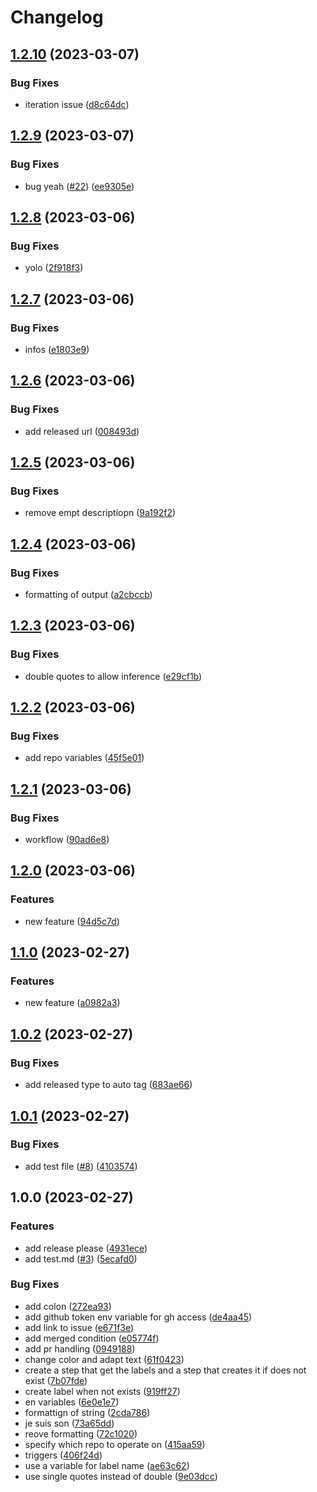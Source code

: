 # Changelog

## [1.2.10](https://github.com/spaenleh/auto-tag-test/compare/v1.2.9...v1.2.10) (2023-03-07)


### Bug Fixes

* iteration issue ([d8c64dc](https://github.com/spaenleh/auto-tag-test/commit/d8c64dcb8a333c572d86662ef793c49aa7550eb5))

## [1.2.9](https://github.com/spaenleh/auto-tag-test/compare/v1.2.8...v1.2.9) (2023-03-07)


### Bug Fixes

* bug yeah ([#22](https://github.com/spaenleh/auto-tag-test/issues/22)) ([ee9305e](https://github.com/spaenleh/auto-tag-test/commit/ee9305e9354789b88d95474889ca47bef689edbd))

## [1.2.8](https://github.com/spaenleh/auto-tag-test/compare/v1.2.7...v1.2.8) (2023-03-06)


### Bug Fixes

* yolo ([2f918f3](https://github.com/spaenleh/auto-tag-test/commit/2f918f39ec382d0354c2be3f1aa83008b3dda78f))

## [1.2.7](https://github.com/spaenleh/auto-tag-test/compare/v1.2.6...v1.2.7) (2023-03-06)


### Bug Fixes

* infos ([e1803e9](https://github.com/spaenleh/auto-tag-test/commit/e1803e969659080f9e64ec43eeca4827e040503a))

## [1.2.6](https://github.com/spaenleh/auto-tag-test/compare/v1.2.5...v1.2.6) (2023-03-06)


### Bug Fixes

* add released url ([008493d](https://github.com/spaenleh/auto-tag-test/commit/008493d7bbd6c987379c09bfff54b114c11e6c34))

## [1.2.5](https://github.com/spaenleh/auto-tag-test/compare/v1.2.4...v1.2.5) (2023-03-06)


### Bug Fixes

* remove empt descriptiopn ([9a192f2](https://github.com/spaenleh/auto-tag-test/commit/9a192f24b2c36e3526be38182f6300fb84c49af8))

## [1.2.4](https://github.com/spaenleh/auto-tag-test/compare/v1.2.3...v1.2.4) (2023-03-06)


### Bug Fixes

* formatting of output ([a2cbccb](https://github.com/spaenleh/auto-tag-test/commit/a2cbccb601e461e141f2eebbc0300f850f1310c7))

## [1.2.3](https://github.com/spaenleh/auto-tag-test/compare/v1.2.2...v1.2.3) (2023-03-06)


### Bug Fixes

* double quotes to allow inference ([e29cf1b](https://github.com/spaenleh/auto-tag-test/commit/e29cf1bd60f0667bd555951e82fa6285ace0b45a))

## [1.2.2](https://github.com/spaenleh/auto-tag-test/compare/v1.2.1...v1.2.2) (2023-03-06)


### Bug Fixes

* add repo variables ([45f5e01](https://github.com/spaenleh/auto-tag-test/commit/45f5e01b20a9dc9f2f9cf6af065413ee0081a878))

## [1.2.1](https://github.com/spaenleh/auto-tag-test/compare/v1.2.0...v1.2.1) (2023-03-06)


### Bug Fixes

* workflow ([90ad6e8](https://github.com/spaenleh/auto-tag-test/commit/90ad6e8cf55c8d08c6f80b1fb72fe89148c839f4))

## [1.2.0](https://github.com/spaenleh/auto-tag-test/compare/v1.1.0...v1.2.0) (2023-03-06)


### Features

* new feature ([94d5c7d](https://github.com/spaenleh/auto-tag-test/commit/94d5c7d82f9d54565fa9c1d80135253e538ca3a9))

## [1.1.0](https://github.com/spaenleh/auto-tag-test/compare/v1.0.2...v1.1.0) (2023-02-27)


### Features

* new feature ([a0982a3](https://github.com/spaenleh/auto-tag-test/commit/a0982a3de93cdf7df4a21d3c0d6f4b0746f4eb58))

## [1.0.2](https://github.com/spaenleh/auto-tag-test/compare/v1.0.1...v1.0.2) (2023-02-27)


### Bug Fixes

* add released type to auto tag ([683ae66](https://github.com/spaenleh/auto-tag-test/commit/683ae660c162aa3adb2dcd68a283e55ac424fe40))

## [1.0.1](https://github.com/spaenleh/auto-tag-test/compare/v1.0.0...v1.0.1) (2023-02-27)


### Bug Fixes

* add test file ([#8](https://github.com/spaenleh/auto-tag-test/issues/8)) ([4103574](https://github.com/spaenleh/auto-tag-test/commit/4103574cd23d00bbc937fa1051952c9a71cacd8c))

## 1.0.0 (2023-02-27)


### Features

* add release please ([4931ece](https://github.com/spaenleh/auto-tag-test/commit/4931ece7ccd160f8d55fc0d01ac59ed66ebd2e77))
* add test.md ([#3](https://github.com/spaenleh/auto-tag-test/issues/3)) ([5ecafd0](https://github.com/spaenleh/auto-tag-test/commit/5ecafd03c963bebdcf5243ac71190ad32d6326e1))


### Bug Fixes

* add colon ([272ea93](https://github.com/spaenleh/auto-tag-test/commit/272ea9332396a4608490b6e8ee6161760e3af730))
* add github token env variable for gh access ([de4aa45](https://github.com/spaenleh/auto-tag-test/commit/de4aa45af99b269b0175b9d7e956f1e0a92f691b))
* add link to issue ([e671f3e](https://github.com/spaenleh/auto-tag-test/commit/e671f3ed955057a586a8f8d84868ef2049320fb8))
* add merged condition ([e05774f](https://github.com/spaenleh/auto-tag-test/commit/e05774f4e01fb4c4c651a563c88f0058d69c1683))
* add pr handling ([0949188](https://github.com/spaenleh/auto-tag-test/commit/0949188e69337fdb48fe05b4fd64a5ca646fd2ce))
* change color and adapt text ([61f0423](https://github.com/spaenleh/auto-tag-test/commit/61f0423c2d6f5a5fba0ea94a8696afd3e5c24ea4))
* create a step that get the labels and a step that creates it if does not exist ([7b07fde](https://github.com/spaenleh/auto-tag-test/commit/7b07fde98df7c16debdf6f6149129401c55d8e6a))
* create label when not exists ([919ff27](https://github.com/spaenleh/auto-tag-test/commit/919ff277b7b993121097afaa58a25787369ea0dc))
* en variables ([6e0e1e7](https://github.com/spaenleh/auto-tag-test/commit/6e0e1e79b792c725da033f1ee67be6a207a62ac4))
* formattign of string ([2cda786](https://github.com/spaenleh/auto-tag-test/commit/2cda7866612ee55abf5bf273a8a337231ca15792))
* je suis son ([73a65dd](https://github.com/spaenleh/auto-tag-test/commit/73a65dd723388fb2881e2407ca8c1001810a404a))
* reove formatting ([72c1020](https://github.com/spaenleh/auto-tag-test/commit/72c10208a92e2bf6020f18bad81b9011604c0441))
* specify which repo to operate on ([415aa59](https://github.com/spaenleh/auto-tag-test/commit/415aa595586faadcfc0256fca31ddbc163e41b64))
* triggers ([406f24d](https://github.com/spaenleh/auto-tag-test/commit/406f24d4f16832d726bad380de7d0b30f1af12d7))
* use a variable for label name ([ae63c62](https://github.com/spaenleh/auto-tag-test/commit/ae63c6286f5a83b0235d46305ce9bde60c952b6f))
* use single quotes instead of double ([9e03dcc](https://github.com/spaenleh/auto-tag-test/commit/9e03dccb779bfaabcf8923b2966a1723ed1223c9))
